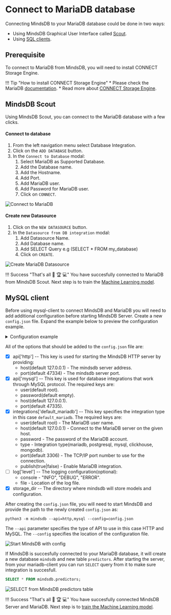 # Connect to MariaDB database

Connecting MindsDB to your MariaDB database could be done in two ways:

* Using MindsDB Graphical User Interface called [Scout](#mindsdb-scout).
* Using [SQL clients](#sql-clients).

## Prerequisite

To connect to MariaDB from MindsDB, you will need to install CONNECT Storage Engine.

!!! Tip "How to install CONNECT Storage Engine"
    * Please check the MariaDB [documentation](https://mariadb.com/kb/en/installing-the-connect-storage-engine/).
    * Read more about [CONNECT Storage Engine](https://mariadb.com/kb/en/introduction-to-the-connect-engine/).

## MindsDB Scout

Using MindsDB Scout, you can connect to the MariaDB database with a few clicks.

#### Connect to database

1. From the left navigation menu select Database Integration.
2. Click on the `ADD DATABASE` button. 
3. In the `Connect to Database` modal:
    1. Select MariaDB as Supported Database.
    2. Add the Database name.
    3. Add the Hostname.
    4. Add Port.
    5. Add MariaDB user.
    6. Add Password for MariaDB user.
    7. Click on `CONNECT`.


![Connect to MariaDB](/docs/assets/data/mariadb.gif)

#### Create new Datasource

1. Click on the `NEW DATASOURCE` button.
2. In the `Datasource from DB integration` modal:
    1. Add Datasource Name.
    2. Add Database name.
    3. Add SELECT Query e.g (SELECT * FROM my_database)
    4. Click on `CREATE`.

![Create MariaDB Datasource](/docs/assets/data/mariadb-ds.gif)

!!! Success "That's all :tada: :trophy:  :computer:"
    You have succesfully connected to MariaDB from MindsDB Scout. Next step is to train the [Machine Learning model](/docs/model/train).

## MySQL client

Before using mysql-client to connect MindsDB and MariaDB you will need to add additional configuration before starting MindsDB Server. Create a new `config.json` file. Expand the example below to preview the configuration example.

<details class="success">
    <summary> Configuration example</summary>  
```json
{
    "api": {
        "http": {
            "host": "127.0.0.1",
            "port": "47334"
        },
        "mysql": {
            "host": "127.0.0.1",
            "password": "",
            "port": "47335",
            "user": "root"
        }
    },
    "config_version": "1.4",
    "debug": true,
    "integrations": {
        "default_mariadb": {
            "host": "localhost",
            "password": "pass",
            "port": 3306,
            "publish": true,
            "type": "mariadb",
            "user": "root"
        }
    },
    "log": {
        "level": {
            "console": "DEBUG",
            "file": "INFO"
        }
    },
    "storage_dir": "/storage"
}
```        
</details> 

All of the options that should be added to the `config.json` file are:

* [x] api['http'] -- This key is used for starting the MindsDB HTTP server by providing:
    * host(default 127.0.0.1) - The mindsdb server address.
    * port(default 47334) - The mindsdb server port.
* [x] api['mysql'] -- This key is used for database integrations that work through MySQL protocol. The required keys are:
    * user(default root).
    * password(default empty).
    * host(default 127.0.0.1).
    * port(default 47335).
* [x] integrations['default_mariadb'] -- This key specifies the integration type in this case `default_mariadb`. The required keys are:
    * user(default root) - The MariaDB user name.
    * host(default 127.0.0.1) - Connect to the MariaDB server on the given host. 
    * password - The password of the MariaDB account. 
    * type - Integration type(mariadb, postgresql, mysql, clickhouse, mongodb).
    * port(default 3306) - The TCP/IP port number to use for the connection. 
    * publish(true|false) - Enable MariaDB integration.
* [ ] log['level'] -- The logging configuration(optional):
    * console - "INFO", "DEBUG", "ERROR".
    * file - Location of the log file.
* [x] storage_dir -- The directory where mindsdb will store models and configuration.

After creating the `config.json` file, you will need to start MindsDB and provide the path to the newly created `config.json` as:

```
python3 -m mindsdb --api=http,mysql --config=config.json
```

The `--api` parameter specifies the type of API to use in this case HTTP and MySQL. The `--config` specifies the location of the configuration file.

![Start MindsDB with config](/docs/assets/data/start-config.gif)

If MindsDB is succesfully connected to your MariaDB database, it will create a new database `mindsdb` and new table `predictors`.
After starting the server, from your mariadb-client you can run `SELECT` query from it to make sure integration is succesfull.

```sql
SELECT * FROM mindsdb.predictors;
```

![SELECT from MindsDB predictors table](/docs/assets/data/mariadb-select.gif)

!!! Success "That's all :tada: :trophy:  :computer:"
    You have succesfully connected MindsDB Server and MariaDB. Next step is to [train the Machine Learning model](/docs/model/mariadb).